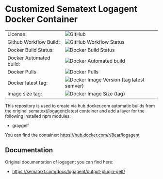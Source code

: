 # Customized Sematext Logagent Docker Container

| ||
| --- | --- |
| License: |![GitHub](https://img.shields.io/github/license/8ear/docker-wordpress)|
| Github Workflow Build: | ![GitHub Workflow Status](https://img.shields.io/github/workflow/status/8ear/docker-logagent/8earDockerCI) |
| Docker Build Status: | ![Docker Build Status](https://img.shields.io/docker/cloud/build/8ear/logagent) |
| Docker Automated build: | ![Docker Automated build](https://img.shields.io/docker/cloud/automated/8ear/logagent) |
| Docker Pulls | ![Docker Pulls](https://img.shields.io/docker/pulls/8ear/logagent) |
| Docker latest tag: | ![Docker Image Version (tag latest semver)](https://img.shields.io/docker/v/8ear/logagent) |
| Image size tag: | ![Docker Image Size (tag)](https://img.shields.io/docker/image-size/8ear/logagent) |


This repository is used to create via hub.docker.com automatic builds from the original sematext/logagent:latest container and add a layer for the following installed npm modules:
- graygelf


You can find the container: https://hub.docker.com/r/8ear/logagent

## Documentation
Original documentation of logagent you can find here:
- https://sematext.com/docs/logagent/output-plugin-gelf/